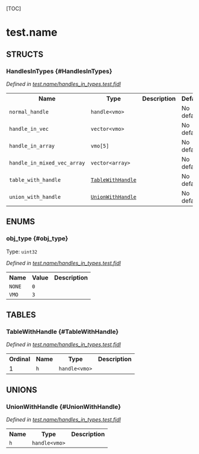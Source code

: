 [TOC]

# test.name




## **STRUCTS**

### HandlesInTypes {#HandlesInTypes}
*Defined in [test.name/handles_in_types.test.fidl](https://fuchsia.googlesource.com/fuchsia/+/master/handles_in_types.test.fidl#25)*



<table>
    <tr><th>Name</th><th>Type</th><th>Description</th><th>Default</th></tr><tr>
            <td><code>normal_handle</code></td>
            <td>
                <code>handle&lt;vmo&gt;</code>
            </td>
            <td></td>
            <td>No default</td>
        </tr><tr>
            <td><code>handle_in_vec</code></td>
            <td>
                <code>vector&lt;vmo&gt;</code>
            </td>
            <td></td>
            <td>No default</td>
        </tr><tr>
            <td><code>handle_in_array</code></td>
            <td>
                <code>vmo[5]</code>
            </td>
            <td></td>
            <td>No default</td>
        </tr><tr>
            <td><code>handle_in_mixed_vec_array</code></td>
            <td>
                <code>vector&lt;array&gt;</code>
            </td>
            <td></td>
            <td>No default</td>
        </tr><tr>
            <td><code>table_with_handle</code></td>
            <td>
                <code><a class='link' href='#TableWithHandle'>TableWithHandle</a></code>
            </td>
            <td></td>
            <td>No default</td>
        </tr><tr>
            <td><code>union_with_handle</code></td>
            <td>
                <code><a class='link' href='#UnionWithHandle'>UnionWithHandle</a></code>
            </td>
            <td></td>
            <td>No default</td>
        </tr>
</table>



## **ENUMS**

### obj_type {#obj_type}
Type: <code>uint32</code>

*Defined in [test.name/handles_in_types.test.fidl](https://fuchsia.googlesource.com/fuchsia/+/master/handles_in_types.test.fidl#6)*



<table>
    <tr><th>Name</th><th>Value</th><th>Description</th></tr><tr>
            <td><code>NONE</code></td>
            <td><code>0</code></td>
            <td></td>
        </tr><tr>
            <td><code>VMO</code></td>
            <td><code>3</code></td>
            <td></td>
        </tr></table>



## **TABLES**

### TableWithHandle {#TableWithHandle}


*Defined in [test.name/handles_in_types.test.fidl](https://fuchsia.googlesource.com/fuchsia/+/master/handles_in_types.test.fidl#17)*



<table>
    <tr><th>Ordinal</th><th>Name</th><th>Type</th><th>Description</th></tr>
    <tr>
            <td>1</td>
            <td><code>h</code></td>
            <td>
                <code>handle&lt;vmo&gt;</code>
            </td>
            <td></td>
        </tr></table>



## **UNIONS**

### UnionWithHandle {#UnionWithHandle}
*Defined in [test.name/handles_in_types.test.fidl](https://fuchsia.googlesource.com/fuchsia/+/master/handles_in_types.test.fidl#21)*


<table>
    <tr><th>Name</th><th>Type</th><th>Description</th></tr><tr>
            <td><code>h</code></td>
            <td>
                <code>handle&lt;vmo&gt;</code>
            </td>
            <td></td>
        </tr></table>







